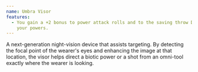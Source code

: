 ```yaml
---
name: Umbra Visor
features:
  - You gain a +2 bonus to power attack rolls and to the saving throw DCs of
    your powers.
---
```

A next-generation night-vision device that assists targeting. By detecting the focal point of the wearer's eyes and enhancing the image at that location, the visor helps direct a biotic power or a shot from an omni-tool exactly where the wearer is looking.
